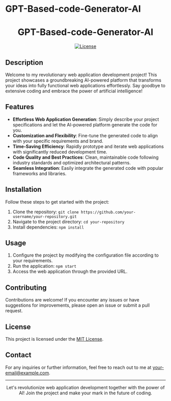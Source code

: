 # GPT-Based-code-Generator-AI

<h1 align="center">GPT-Based-code-Generator-AI</h1>

<p align="center">
  <a href="LICENSE"><img src="https://img.shields.io/badge/license-MIT-blue.svg" alt="License"></a>
</p>

<h2>Description</h2>

<p>Welcome to my revolutionary web application development project! This project showcases a groundbreaking AI-powered platform that transforms your ideas into fully functional web applications effortlessly. Say goodbye to extensive coding and embrace the power of artificial intelligence!</p>

<h2>Features</h2>

<ul>
  <li><strong>Effortless Web Application Generation</strong>: Simply describe your project specifications and let the AI-powered platform generate the code for you.</li>
  <li><strong>Customization and Flexibility</strong>: Fine-tune the generated code to align with your specific requirements and brand.</li>
  <li><strong>Time-Saving Efficiency</strong>: Rapidly prototype and iterate web applications with significantly reduced development time.</li>
  <li><strong>Code Quality and Best Practices</strong>: Clean, maintainable code following industry standards and optimized architectural patterns.</li>
  <li><strong>Seamless Integration</strong>: Easily integrate the generated code with popular frameworks and libraries.</li>
</ul>

<h2>Installation</h2>

<p>Follow these steps to get started with the project:</p>

<ol>
  <li>Clone the repository: <code>git clone https://github.com/your-username/your-repository.git</code></li>
  <li>Navigate to the project directory: <code>cd your-repository</code></li>
  <li>Install dependencies: <code>npm install</code></li>
</ol>

<h2>Usage</h2>

<ol>
  <li>Configure the project by modifying the configuration file according to your requirements.</li>
  <li>Run the application: <code>npm start</code></li>
  <li>Access the web application through the provided URL.</li>
</ol>

<h2>Contributing</h2>

<p>Contributions are welcome! If you encounter any issues or have suggestions for improvements, please open an issue or submit a pull request.</p>

<h2>License</h2>

<p>This project is licensed under the <a href="LICENSE">MIT License</a>.</p>

<h2>Contact</h2>

<p>For any inquiries or further information, feel free to reach out to me at <a href="mailto:your-email@example.com">your-email@example.com</a>.</p>

<hr>

<p align="center">Let's revolutionize web application development together with the power of AI! Join the project and make your mark in the future of coding.</p>


